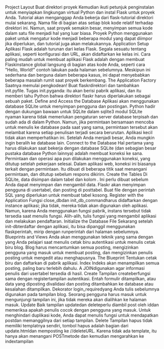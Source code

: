 Project Layout
Buat direktori proyek
Kemudian ikuti petunjuk penginstalan untuk menyiapkan lingkungan virtual Python dan instal Flask
untuk proyek Anda.
Tutorial akan menganggap Anda bekerja dari flask-tutorial direktori mulai sekarang. Nama file di
bagian atas setiap blok kode relatif terhadap direktori ini.
Namun, saat proyek semakin besar, menyimpan semua kode dalam satu file menjadi hal yang luar
biasa. Proyek Python menggunakan paket untuk mengatur kode menjadi beberapa modul yang dapat
diimpor jika diperlukan, dan tutorial juga akan melakukannya.
Application Setup
Aplikasi Flask adalah turunan dari kelas Flask. Segala sesuatu tentang aplikasi, seperti konfigurasi dan
URL, akan didaftarkan ke kelas ini.
Cara paling mudah untuk membuat aplikasi Flask adalah dengan membuat Flaskinstance global
langsung di bagian atas kode Anda, seperti cara "Hello, World!" contoh lakukan pada halaman
sebelumnya. Meskipun ini sederhana dan berguna dalam beberapa kasus, ini dapat menyebabkan
beberapa masalah rumit saat proyek berkembang.
The Application Factory
Saatnya memulai pengkodean! Buat flaskrdirektori dan tambahkan init.pyfile. Tugas init.pyganda: itu
akan berisi pabrik aplikasi, dan itu memberi tahu Python bahwa direktori flaskr harus diperlakukan
sebagai sebuah paket.
Define and Access the Database
Aplikasi akan menggunakan database SQLite untuk menyimpan pengguna dan postingan. Python
hadir dengan dukungan bawaan untuk SQLite dalam sqlite3 modul
SQLite nyaman karena tidak memerlukan pengaturan server database terpisah dan sudah ada di dalam
Python. Namun, jika permintaan bersamaan mencoba untuk menulis ke database pada saat yang sama,
permintaan tersebut akan melambat karena setiap penulisan terjadi secara berurutan. Aplikasi kecil
tidak akan memperhatikan ini. Setelah Anda menjadi besar, Anda mungkin ingin beralih ke database
lain.
Connect to the Database
Hal pertama yang harus dilakukan saat bekerja dengan database SQLite (dan sebagian besar pustaka
database Python lainnya) adalah membuat koneksi ke sana. Permintaan dan operasi apa pun dilakukan
menggunakan koneksi, yang ditutup setelah pekerjaan selesai.
Dalam aplikasi web, koneksi ini biasanya terkait dengan permintaan. Itu dibuat di beberapa titik saat
menangani permintaan, dan ditutup sebelum respons dikirim.
Create the Tables
Di SQLite, data disimpan dalam tabel dan kolom . Ini perlu dibuat sebelum Anda dapat menyimpan
dan mengambil data. Flaskr akan menyimpan pengguna di usertabel, dan posting di posttabel. Buat
file dengan perintah SQL yang diperlukan untuk membuat tabel kosong.
Register with the Application
Fungsi close_dbdan init_db_commandharus didaftarkan dengan instance aplikasi; jika tidak, mereka
tidak akan digunakan oleh aplikasi. Namun, karena Anda menggunakan fungsi pabrik, instans tersebut
tidak tersedia saat menulis fungsi. Alih-alih, tulis fungsi yang mengambil aplikasi dan melakukan
pendaftaran.
Initialize the Database File
Sekarang setelah init-dbterdaftar dengan aplikasi, itu bisa dipanggil menggunakan flaskperintah, mirip
dengan runperintah dari halaman sebelumnya.
Blueprints and Views
Anda akan menggunakan teknik yang sama dengan yang Anda pelajari saat menulis cetak biru
autentikasi untuk menulis cetak biru blog. Blog harus mencantumkan semua posting, mengizinkan
pengguna yang masuk untuk membuat posting, dan mengizinkan penulis posting untuk mengedit
atau menghapusnya.
The Blueprint
Tentukan cetak biru dan daftarkan di pabrik aplikasi.
Index
Indeks akan menampilkan semua posting, paling baru terlebih dahulu. A JOINdigunakan agar
informasi penulis dari usertabel tersedia di hasil.
Create
Tampilan createberfungsi sama dengan registertampilan autentikasi. Entah formulir ditampilkan, atau
data yang diposting divalidasi dan posting ditambahkan ke database atau kesalahan ditampilkan.
Dekorator login_requiredyang Anda tulis sebelumnya digunakan pada tampilan blog. Seorang
pengguna harus masuk untuk mengunjungi tampilan ini, jika tidak mereka akan dialihkan ke halaman
masuk.
Update
Baik tampilan updatedan deleteperlu diambil post oleh iddan memeriksa apakah penulis cocok dengan
pengguna yang masuk. Untuk menghindari duplikasi kode, Anda dapat menulis fungsi untuk
mendapatkan postdan memanggilnya dari setiap tampilan.
Delete
Tampilan hapus tidak memiliki templatnya sendiri, tombol hapus adalah bagian dari update.htmldan
memposting ke //deleteURL. Karena tidak ada template, itu hanya akan menangani POSTmetode dan
kemudian mengarahkan ke indextampilan

